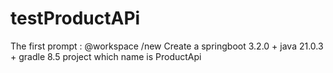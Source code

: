 # testProductAPi
The first prompt : @workspace /new Create a springboot 3.2.0 + java 21.0.3 + gradle 8.5 project which name is ProductApi
